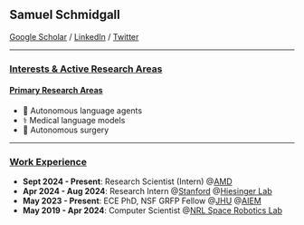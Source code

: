 ## Samuel Schmidgall
<a href="https://scholar.google.com/citations?user=bQDooZEAAAAJ&hl=en">Google Scholar</a> / <a href="https://www.linkedin.com/in/samuel-schmidgall-288632162/">LinkedIn</a> / <a href="https://twitter.com/SRSchmidgall">Twitter</a> 

---------------
### <ins>Interests & Active Research Areas</ins>
#### <ins>Primary Research Areas</ins>

* 🚂 Autonomous language agents
* ⚕️ Medical language models
* 🧬 Autonomous surgery
---------------

### <ins>Work Experience</ins>
* **Sept 2024 - Present**: Research Scientist (Intern) @<a href="https://www.amd.com/en.html">AMD</a>
* **Apr 2024 - Aug 2024**: Research Intern @<a href="https://med.stanford.edu/">Stanford</a> @<a href="https://www.hiesingerlab.com/">Hiesinger Lab</a>
* **May 2023 - Present**: ECE PhD, NSF GRFP Fellow @<a href="https://www.jhu.edu/">JHU</a> @<a href="https://aiem.jhu.edu">AIEM</a>
* **May 2019 - Apr 2024**: Computer Scientist @<a href="https://www.nrl.navy.mil/">NRL Space Robotics Lab</a>

